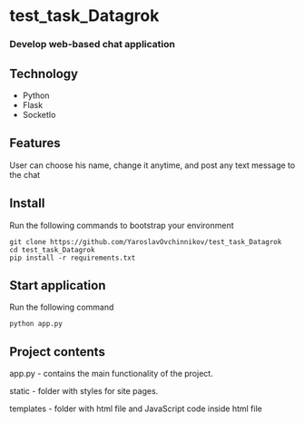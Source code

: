 # test_task_Datagrok
### Develop web-based chat application
## Technology

- Python
- Flask
- SocketIo

## Features

User can choose his name, change it anytime, and post any text message to the chat

## Install

Run the following commands to bootstrap your environment
```   
git clone https://github.com/YaroslavOvchinnikov/test_task_Datagrok
cd test_task_Datagrok
pip install -r requirements.txt
```

## Start application

Run the following command
```
python app.py
```

## Project contents

app.py - contains the main functionality of the project.

static - folder with styles for site pages.

templates - folder with html file and JavaScript code inside html file
